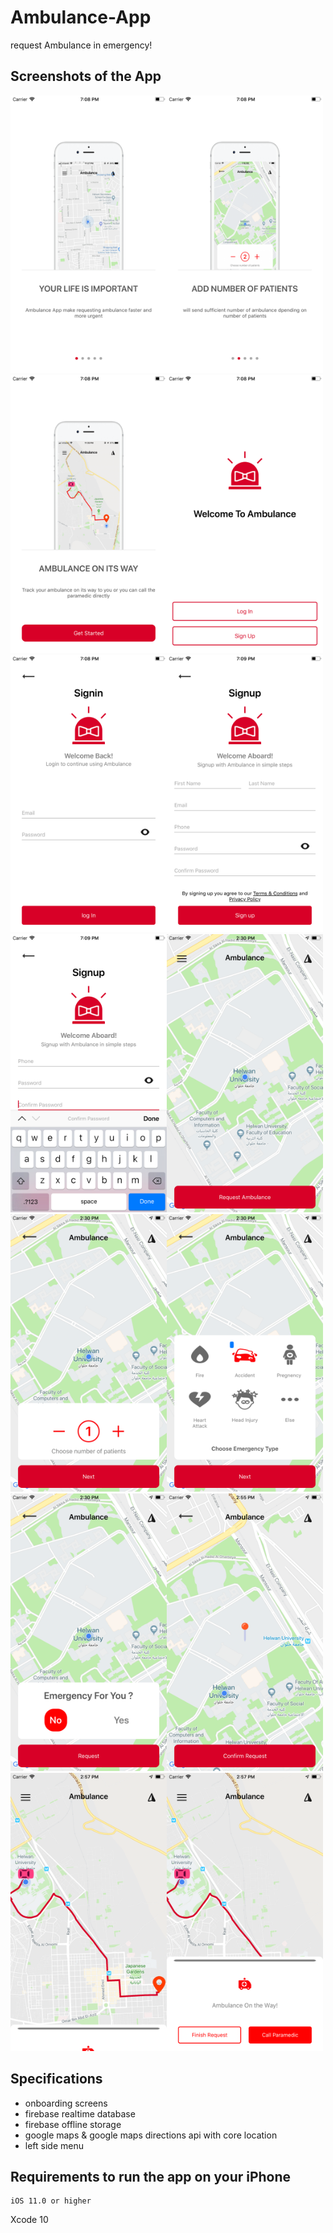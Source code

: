 # Ambulance-App
request Ambulance in emergency!

## Screenshots of the App
 <img src="Screenshots/Image1.png" width="250"><img src="Screenshots/Image2.png" width="250"> <img src="Screenshots/Image3.png" width="250"><img src="Screenshots/Image4.png" width="250"><img src="Screenshots/Image5.png" width="250"><img src="Screenshots/Image6.png" width="250"> <img src="Screenshots/Image7.png" width="250"><img src="Screenshots/Image8.png" width="250"><img src="Screenshots/Image9.png" width="250"><img src="Screenshots/Image10.png" width="250"><img src="Screenshots/Image11.png" width="250"><img src="Screenshots/Image12.png" width="250"><img src="Screenshots/Image13.png" width="250"><img src="Screenshots/Image14.png" width="250">

## Specifications
- onboarding screens
- firebase realtime database
- firebase offline storage
- google maps & google maps directions api with core location
- left side menu

## Requirements to run the app on your iPhone
```
iOS 11.0 or higher
```
Xcode 10
```
